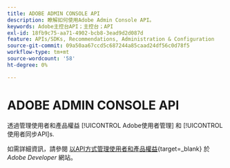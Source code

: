 ```yaml
---
title: ADOBE ADMIN CONSOLE API
description: 瞭解如何使用Adobe Admin Console API。
keywords: Adobe主控台API；主控台；API
exl-id: 18fb9c75-aa71-4902-bcb8-3ead9d2d087d
feature: APIs/SDKs, Recommendations, Administration & Configuration
source-git-commit: 09a50aa67ccd5c687244a85caad24df56c0d78f5
workflow-type: tm+mt
source-wordcount: '58'
ht-degree: 0%

---
```


# ADOBE ADMIN CONSOLE API

透過管理使用者和產品權益 [!UICONTROL Adobe使用者管理] 和 [!UICONTROL 使用者同步API]s.

如需詳細資訊，請參閱 [以API方式管理使用者和產品權益](https://developer.adobe.com/umapi/){target=_blank} 於 *Adobe Developer* 網站。
